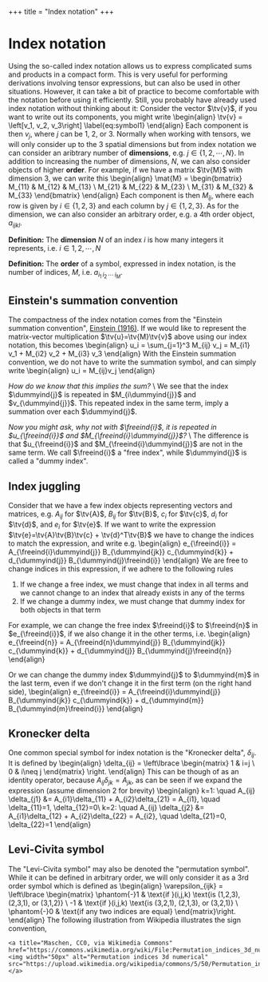 +++
title = "Index notation"
+++

# Index notation
Using the so-called index notation allows us to express complicated sums and products in a compact form. This is very useful for performing derivations involving tensor expressions, but can also be used in other situations. However, it can take a bit of practice to become comfortable with the notation before using it efficiently. Still, you probably have already used index notation without thinking about it: Consider the vector $\tv{v}$, if you want to write out its components, you might write
\begin{align}
\tv{v} = \left[v_1, v_2, v_3\right] \label{eq:symbol1}
\end{align}
Each component is then $v_j$, where $j$ can be 1, 2, or 3. Normally when working with tensors, we will only consider up to the 3 spatial dimensions but from index notation we can consider an aribtrary number of **dimensions**, e.g. $j\in\lbrace 1, 2, \cdots, N\rbrace$. In addition to increasing the number of dimensions, $N$, we can also consider objects of higher **order**. For example, if we have a matrix $\tv{M}$ with dimension 3, we can write this
\begin{align}
\mat{M} = \begin{bmatrix} 
M_{11} & M_{12} & M_{13} \\
M_{21} & M_{22} & M_{23} \\
M_{31} & M_{32} & M_{33}
\end{bmatrix}
\end{align}
Each component is then $M_{ij}$, where each row is given by $i\in\lbrace1,2,3\rbrace$ and each column by $j\in\lbrace1,2,3\rbrace$. As for the dimension, we can also consider an arbitrary order, e.g. a 4th order object, $a_{ijkl}$.

**Definition:** The **dimension** $N$ of an index $i$ is how many integers it represents, i.e. $i\in{1,2,\cdots,N}$

**Definition:** The **order** of a symbol, expressed in index notation, is the number of indices, $M$, i.e. $a_{i_1\,i_2\,\cdots\,i_M}$.

## Einstein's summation convention
The compactness of the index notation comes from the "Einstein summation convention", [Einstein (1916)](https://doi.org/10.1002/andp.19163540702).
If we would like to represent the matrix-vector multiplication $\tv{u}=\tv{M}\tv{v}$ above using our index notation, this becomes
\begin{align}
u_i = \sum_{j=1}^3 M_{ij} v_j = M_{i1} v_1 + M_{i2} v_2 + M_{i3} v_3
\end{align}
With the Einstein summation convention, we do not have to write the summation symbol, and can simply write
\begin{align}
u_i = M_{ij}v_j
\end{align}

*How do we know that this implies the sum?* \\
We see that the index $\dummyind{j}$ is repeated in $M_{i\dummyind{j}}$ and $v_{\dummyind{j}}$. This repeated index in the same term, imply a summation over each $\dummyind{j}$. 

*Now you might ask, why not with $\freeind{i}$, it is repeated in $u_{\freeind{i}}$ and $M_{\freeind{i}\dummyind{j}}$?* \\
The difference is that $u_{\freeind{i}}$ and $M_{\freeind{i}\dummyind{j}}$ are not in the same term. We call $\freeind{i}$ a "free index", while $\dummyind{j}$ is called a "dummy index".

## Index juggling
Consider that we have a few index objects representing vectors and matrices, e.g. $A_{ij}$ for $\tv{A}$, $B_{ij}$  for $\tv{B}$, $c_i$ for $\tv{c}$, $d_i$ for $\tv{d}$, and $e_i$ for $\tv{e}$. If we want to write the expression $\tv{e}=\tv{A}\tv{B}\tv{c} + \tv{d}^T\tv{B}$ we have to change the indices to match the expression, and write e.g. 
\begin{align}
e_{\freeind{i}} = A_{\freeind{i}\dummyind{j}} B_{\dummyind{jk}} c_{\dummyind{k}} + d_{\dummyind{j}} B_{\dummyind{j}\freeind{i}}
\end{align}
We are free to change indices in this expression, if we adhere to the following rules

1. If we change a free index, we must change that index in all terms and we cannot change to an index that already exists in any of the terms
2. If we change a dummy index, we must change that dummy index for both objects in that term

For example, we can change the free index $\freeind{i}$ to $\freeind{n}$ in $e_{\freeind{i}}$, if we also change it in the other terms, i.e. 
\begin{align}
e_{\freeind{n}} = A_{\freeind{n}\dummyind{j}} B_{\dummyind{jk}} c_{\dummyind{k}} + d_{\dummyind{j}} B_{\dummyind{j}\freeind{n}}
\end{align}

Or we can change the dummy index $\dummyind{j}$ to $\dummyind{m}$ in the last term, even if we don't change it in the first term (on the right hand side),
\begin{align}
e_{\freeind{i}} = A_{\freeind{i}\dummyind{j}} B_{\dummyind{jk}} c_{\dummyind{k}} + d_{\dummyind{m}} B_{\dummyind{m}\freeind{i}}
\end{align}

## Kronecker delta
One common special symbol for index notation is the "Kronecker delta", $\delta_{ij}$. It is defined by
\begin{align}
\delta_{ij} = \left\lbrace \begin{matrix} 1 & i=j \\ 0 & i\neq j \end{matrix} \right.
\end{align}
This can be though of as an identity operator, because $A_{ij} \delta_{jk} = A_{jk}$, as can be seen if we expand the expression (assume dimension 2 for brevity)
\begin{align}
k=1: \quad A_{ij} \delta_{j1} &= A_{i1}\delta_{11} + A_{i2}\delta_{21} =  A_{i1}, \quad \delta_{11}=1, \delta_{12}=0\\
k=2: \quad A_{ij} \delta_{j2} &= A_{i1}\delta_{12} + A_{i2}\delta_{22} = A_{i2}, \quad \delta_{21}=0, \delta_{22}=1
\end{align}

## Levi-Civita symbol
The "Levi-Civita symbol" may also be denoted the "permutation symbol". While it can be defined in arbitrary order, we will only consider it as a 3rd order symbol which is defined as
\begin{align}
\varepsilon_{ijk} = \left\lbrace \begin{matrix} 
\phantom{-}1 & \text{if }(i,j,k) \text{is (1,2,3), (2,3,1), or (3,1,2)} \\
-1 & \text{if }(i,j,k) \text{is (3,2,1), (2,1,3), or (3,2,1)} \\
\phantom{-}0 & \text{if any two indices are equal}
\end{matrix}\right.
\end{align}
The following illustration from Wikipedia illustrates the sign convention, 

~~~
<a title="Maschen, CC0, via Wikimedia Commons" href="https://commons.wikimedia.org/wiki/File:Permutation_indices_3d_numerical.svg"><img width="50px" alt="Permutation indices 3d numerical" src="https://upload.wikimedia.org/wikipedia/commons/5/50/Permutation_indices_3d_numerical.svg"></a>
~~~


